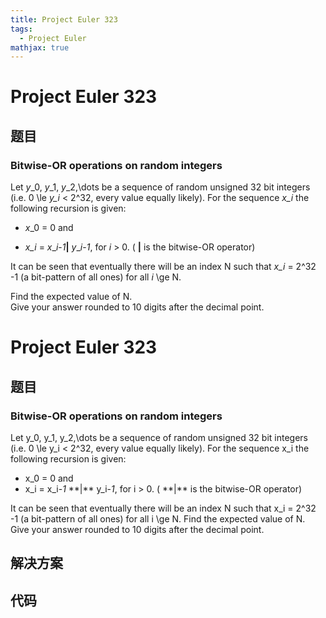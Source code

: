 ```yaml
---
title: Project Euler 323
tags:
  - Project Euler
mathjax: true
---
```

<escape><!-- more --></escape>
    
# Project Euler 323
## 题目
### Bitwise-OR operations on random integers

Let <var>y</var>_0, <var>y</var>_1, <var>y</var>_2,\dots be a sequence of random unsigned 32 bit integers<br />
(i.e. 0 \le <var>y_i</var> < 2^32, every value equally likely).
For the sequence <var>x_i</var> the following recursion is given:<br /><ul><li><var>x</var>_0 = 0 and</li>
<li><var>x_i</var> = <var>x</var>_<var>i</var>-<i>1</i><b>|</b> <var>y</var>_<var>i</var>-<i>1</i>, for <var>i</var> > 0. ( <b>|</b> is the bitwise-OR operator)</li>
</ul>It can be seen that eventually there will be an index N such that <var>x_i</var> = 2^32 -1 (a bit-pattern of all ones) for all <var>i</var> \ge N.

Find the expected value of N. <br />
Give your answer rounded to 10 digits after the decimal point.


# Project Euler 323
## 题目
### Bitwise-OR operations on random integers

Let y_0, y_1, y_2,\dots be a sequence of random unsigned 32 bit integers<br>(i.e. 0 \le y_i < 2^32, every value equally likely).
For the sequence x_i the following recursion is given:
<ul>
<li>x_0 = 0 and</li>
<li>x_i = x_i-<i>1</i> **|** y_i-<i>1</i>, for i > 0. ( **|** is the bitwise-OR operator)</li>
</ul>
It can be seen that eventually there will be an index N such that x_i = 2^32 -1 (a bit-pattern of all ones) for all i \ge N.
Find the expected value of N.<br>Give your answer rounded to 10 digits after the decimal point.


## 解决方案


## 代码


